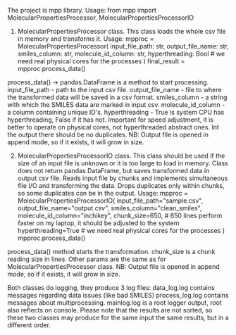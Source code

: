 The project is mpp library.
Usage:
from mpp import MolecularPropertiesProcessor, MolecularPropertiesProcessorIO

1. MolecularPropertiesProcessor class.
This class loads the whole csv file in memory and transforms it.
Usage:
mpproc = MolecularPropertiesProcessor(
        input_file_path: str,
        output_file_name: str,
        smiles_column: str,
        molecule_id_column: str,
        hyperthreading: Bool  # we need real physical cores for the processes
    )
    final_result = mpproc.process_data()

process_data() -> pandas.DataFrame is a method to start processing.
input_file_path - path to the input csv file.
output_file_name - file to where the transformed data will be saved in a csv format.
smiles_column - a string with which the SMILES data are marked in input csv.
molecule_id_column - a column containing unique ID's.
hyperthreading - True is system CPU has hyperthreading, False if it has not. Important for speed adjustment,
it is better to operate on physical cores, not hyperthreaded abstract ones.
Int the output there should be no duplicates.
NB: Output file is opened in append mode, so if it exists, it will grow in size.

2. MolecularPropertiesProcessorIO class.
This class should be used if the size of an input file is unknown or it is too large to load in memory.
Class does not return pandas DataFrame, but saves transformed data in output csv file. Reads input file by chunks and 
implements simultaneous file I/O and transforming the data.
Drops duplicates only within chunks, so some duplicates can be in the output.
Usage:
    mpproc = MolecularPropertiesProcessorIO(
        input_file_path="sample.csv",
        output_file_name="output.csv",
        smiles_column="clean_smiles",
        molecule_id_column="inchikey",
        chunk_size=650,  # 650 lines perform faster on my laptop, it should be adjusted to the system
        hyperthreading=True  # we need real physical cores for the processes
    )
    mpproc.process_data()

process_data() method starts the transformation.
chunk_size is a chunk reading size in lines.
Other params are the same as for MolecularPropertiesProcessor class.
NB: Output file is opened in append mode, so if it exists, it will grow in size.

Both classes do logging, they produce 3 log files:
data_log.log  contains messages regarding data issues (like bad SMILES)
process_log.log contains messages about multiprocessing.
mainlog.log is a root logger output, root also reflects on console.
Please note that the results are not sorted, 
so these two classes may produce for the same input the same results, but in a different order.